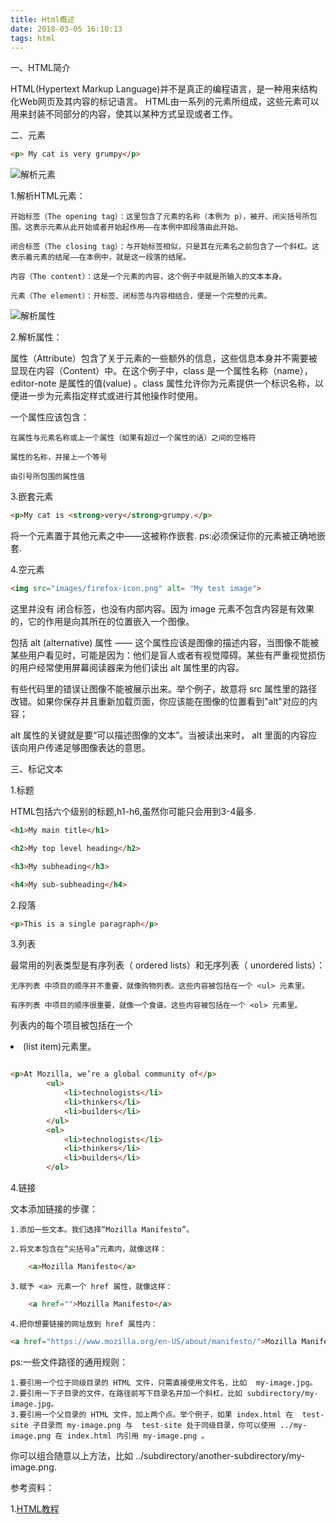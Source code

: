 ```yaml
---
title: Html概述
date: 2018-03-05 16:10:13
tags: html
---
```


一、HTML简介

HTML(Hypertext Markup Language)并不是真正的编程语言，是一种用来结构化Web网页及其内容的标记语言。
HTML由一系列的元素所组成，这些元素可以用来封装不同部分的内容，使其以某种方式呈现或者工作。

二、元素

``` html
<p> My cat is very grumpy</p>
```

![解析元素](grumpy-cat-small.png)

<p id="hell_world_1">1.解析HTML元素：</p>

	开始标签（The opening tag）：这里包含了元素的名称（本例为 p），被开、闭尖括号所包围。这表示元素从此开始或者开始起作用——在本例中即段落由此开始。

	闭合标签（The closing tag）：与开始标签相似，只是其在元素名之前包含了一个斜杠。这表示着元素的结尾——在本例中，就是这一段落的结尾。

	内容（The content）：这是一个元素的内容，这个例子中就是所输入的文本本身。

	元素（The element）：开标签、闭标签与内容相结合，便是一个完整的元素。

![解析属性](grumpy-cat-attribute-small.png)

2.解析属性：

属性（Attribute）包含了关于元素的一些额外的信息，这些信息本身并不需要被显现在内容（Content）中。在这个例子中，class 是一个属性名称（name），editor-note 是属性的值(value) 。class 属性允许你为元素提供一个标识名称，以便进一步为元素指定样式或进行其他操作时使用。

一个属性应该包含：

	在属性与元素名称或上一个属性（如果有超过一个属性的话）之间的空格符
	
	属性的名称，并接上一个等号

	由引号所包围的属性值

<p id="hell_world_2">3.嵌套元素</p>

``` html
<p>My cat is <strong>very</strong>grumpy.</p>
```
将一个元素置于其他元素之中——这被称作嵌套.
ps:必须保证你的元素被正确地嵌套.

<p id="hell_world_3">4.空元素</p>

``` html
<img src="images/firefox-icon.png" alt= "My test image">
```

这里并没有 </img> 闭合标签，也没有内部内容。因为 image 元素不包含内容是有效果的，它的作用是向其所在的位置嵌入一个图像。

包括 alt (alternative) 属性 —— 这个属性应该是图像的描述内容，当图像不能被某些用户看见时，可能是因为：他们是盲人或者有视觉障碍。某些有严重视觉损伤的用户经常使用屏幕阅读器来为他们读出 alt 属性里的内容。

有些代码里的错误让图像不能被展示出来。举个例子，故意将 src 属性里的路径改错。如果你保存并且重新加载页面，你应该能在图像的位置看到"alt"对应的内容；

alt 属性的关键就是要“可以描述图像的文本”。当被读出来时， alt 里面的内容应该向用户传递足够图像表达的意思。

三、标记文本

1.标题

HTML包括六个级别的标题,h1-h6,虽然你可能只会用到3-4最多.

``` HTML
<h1>My main title</h1>

<h2>My top level heading</h2>

<h3>My subheading</h3>

<h4>My sub-subheading</h4>

```

2.段落

``` HTML
<p>This is a single paragraph</p>

```

3.列表

最常用的列表类型是有序列表（ ordered lists）和无序列表（ unordered lists）：

	无序列表 中项目的顺序并不重要，就像购物列表。这些内容被包括在一个 <ul> 元素里。

	有序列表 中项目的顺序很重要，就像一个食谱。这些内容被包括在一个 <ol> 元素里。

列表内的每个项目被包括在一个 <li> (list item)元素里。

``` HTML

<p>At Mozilla, we’re a global community of</p>
        <ul> 
            <li>technologists</li>
            <li>thinkers</li>
            <li>builders</li>
        </ul>
        <ol>
            <li>technologists</li>
            <li>thinkers</li>
            <li>builders</li>
        </ol>

```

4.链接

文本添加链接的步骤：

	1.添加一些文本。我们选择“Mozilla Manifesto”。

	2.将文本包含在“尖括号a”元素内，就像这样：

``` HTML
	<a>Mozilla Manifesto</a>
```

	3.赋予 <a> 元素一个 href 属性，就像这样：

``` HTML
	<a href="">Mozilla Manifesto</a>
```
	4.把你想要链接的网址放到 href 属性内：

``` HTML
<a href="https://www.mozilla.org/en-US/about/manifesto/">Mozilla Manifesto</a>

```

ps:一些文件路径的通用规则：

    1.要引用一个位于同级目录的 HTML 文件，只需直接使用文件名，比如  my-image.jpg。
    2.要引用一下子目录的文件，在路径前写下目录名并加一个斜杠，比如 subdirectory/my-image.jpg。
    3.要引用一个父目录的 HTML 文件，加上两个点。举个例子，如果 index.html 在  test-site 子目录而 my-image.png 与  test-site 处于同级目录，你可以使用 ../my-image.png 在 index.html 内引用 my-image.png 。
    
你可以组合随意以上方法，比如 ../subdirectory/another-subdirectory/my-image.png.


参考资料：

1.[HTML教程](https://developer.mozilla.org/zh-CN/docs/Web/HTML)
